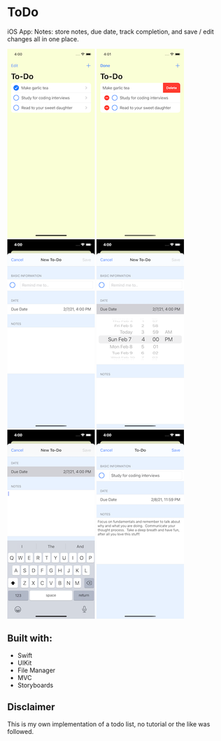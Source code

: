 # ToDo
iOS App: Notes: store notes, due date, track completion, and save / edit changes all in one place.

![one](1.png)
![two](2.png)
![three](3.png)
![four](4.png)
![five](5.png)
![six](6.png)

## Built with:
* Swift
* UIKit
* File Manager
* MVC
* Storyboards

## Disclaimer
This is my own implementation of a todo list, no tutorial or the like was followed.
